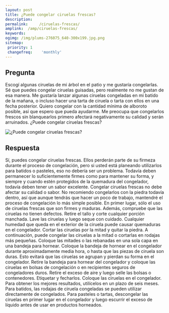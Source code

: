 ```yaml
---
layout: post
title: ¿Puede congelar ciruelas frescas?  
description: 
permalink:     /ciruelas-frescas/
amplink:  /amp/ciruelas-frescas/
keywords: 
ogimg: /img/plums-276075_640-300x199.jpg.png
sitemap:
 priority: 1
 changefreq:    'monthly'
---
```




## Pregunta

Escogí algunas ciruelas de mi árbol en el patio y me gustaría congelarlas. Sé que puedes congelar ciruelas guisadas, pero realmente no me gustan de esa manera. Me gustaría lanzar algunas ciruelas congeladas en mi batido de la mañana, o incluso hacer una tarta de ciruela o tarta con ellos en una fecha posterior. Quiero congelar con la cantidad mínima de alboroto posible, así que espero que pueda ayudarme. Me preocupa que congelarlos frescos sin blanquearlos primero afectará negativamente su calidad y serán arruinados. ¿Puede congelar ciruelas frescas?


![¿Puede congelar ciruelas frescas?](https://sepuedecongelar.com/img/plums-276075_640-300x199.jpg "¿Puede congelar ciruelas frescas?" )


## Respuesta

Sí, puedes congelar ciruelas frescas. Ellos perderán parte de su firmeza durante el proceso de congelación, pero si usted está planeando utilizarlos para batidos o pasteles, eso no debería ser un problema. Todavía deben permanecer lo suficientemente firmes como para mantener su forma, y siempre y cuando estén protegidos de la quemadura del congelador, todavía deben tener un sabor excelente. Congelar ciruelas frescas no debe afectar su calidad o sabor. No recomiendo congelarlos con la piedra todavía dentro, así que aunque tendrás que hacer un poco de trabajo, mantendré el proceso de congelación lo más simple posible.
En primer lugar, sólo el uso de ciruelas frescas que son firmes y maduras. Además, compruebe que las ciruelas no tienen defectos. Retire el tallo y corte cualquier porción manchada. Lave las ciruelas y luego seque con cuidado. Cualquier humedad que queda en el exterior de la ciruela puede causar quemaduras en el congelador. Cortar las ciruelas por la mitad y quitar la piedra. A continuación, puede congelar las ciruelas a la mitad o cortarlas en rodajas más pequeñas. Coloque las mitades o las rebanadas en una sola capa en una bandeja para hornear. Coloque la bandeja de hornear en el congelador durante aproximadamente media hora, o hasta que las piezas de ciruela son duras. Esto evitará que las ciruelas se agrupan y pierdan su forma en el congelador.
Retire la bandeja para hornear del congelador y coloque las ciruelas en bolsas de congelación o en recipientes seguros de congeladores duros. Retire el exceso de aire y luego selle las bolsas o contenedores. Etiquetar y fecharlos. Coloque las ciruelas en el congelador. Para obtener los mejores resultados, utilícelos en un plazo de seis meses. Para batidos, las rodajas de ciruela congeladas se pueden utilizar directamente de congelados. Para pasteles o tartas, descongelar las ciruelas en primer lugar en el congelador y luego escurrir el exceso de líquido antes de usar en productos horneados.